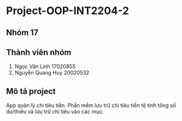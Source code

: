 # Project-OOP-INT2204-2
## Nhóm 17
## Thành viên nhóm
1. Ngọc Văn Linh 17020855
2. Nguyễn Quang Huy 20020532
## Mô tả project
App quản lý chi tiêu tiền.
Phần mềm lưu trữ chi tiêu tiền tệ tính tổng số dư/thiếu và lưu trữ chi tiêu vào các mục.